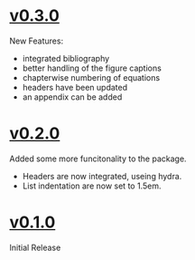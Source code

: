 # [v0.3.0](https://github.com/npikall/rubber-article/releases/tag/v0.3.0)
New Features:
- integrated bibliography
- better handling of the figure captions
- chapterwise numbering of equations
- headers have been updated
- an appendix can be added

# [v0.2.0](https://github.com/npikall/rubber-article/releases/tag/v0.2.0)
Added some more funcitonality to the package.
- Headers are now integrated, useing hydra.
- List indentation are now set to 1.5em.

# [v0.1.0](https://github.com/npikall/rubber-article/releases/tag/v0.1.0)
Initial Release
